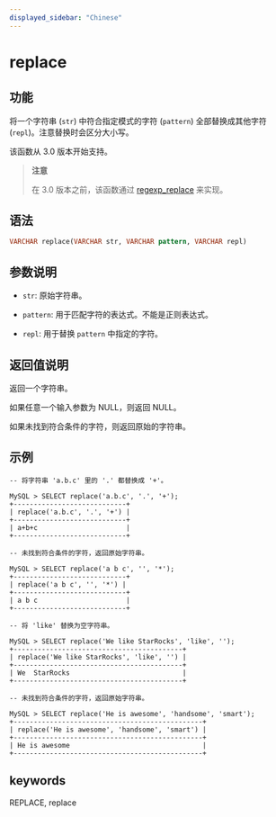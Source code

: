 ```yaml
---
displayed_sidebar: "Chinese"
---
```


# replace

## 功能

将一个字符串 (`str`) 中符合指定模式的字符 (`pattern`) 全部替换成其他字符 (`repl`)。注意替换时会区分大小写。

该函数从 3.0 版本开始支持。

> **注意**
>
> 在 3.0 版本之前，该函数通过 [regexp_replace](../like_predicate-functions/regexp_replace.md) 来实现。

## 语法

```Haskell
VARCHAR replace(VARCHAR str, VARCHAR pattern, VARCHAR repl)
```

## 参数说明

- `str`: 原始字符串。

- `pattern`: 用于匹配字符的表达式。不能是正则表达式。

- `repl`: 用于替换 `pattern` 中指定的字符。

## 返回值说明

返回一个字符串。

如果任意一个输入参数为 NULL，则返回 NULL。

如果未找到符合条件的字符，则返回原始的字符串。

## 示例

```Plain Text
-- 将字符串 'a.b.c' 里的 '.' 都替换成 '+'。

MySQL > SELECT replace('a.b.c', '.', '+');
+----------------------------+
| replace('a.b.c', '.', '+') |
+----------------------------+
| a+b+c                      |
+----------------------------+

-- 未找到符合条件的字符，返回原始字符串。

MySQL > SELECT replace('a b c', '', '*');
+----------------------------+
| replace('a b c', '', '*') |
+----------------------------+
| a b c                      |
+----------------------------+

-- 将 'like' 替换为空字符串。

MySQL > SELECT replace('We like StarRocks', 'like', '');
+------------------------------------------+
| replace('We like StarRocks', 'like', '') |
+------------------------------------------+
| We  StarRocks                            |
+------------------------------------------+

-- 未找到符合条件的字符，返回原始字符串。

MySQL > SELECT replace('He is awesome', 'handsome', 'smart');
+-----------------------------------------------+
| replace('He is awesome', 'handsome', 'smart') |
+-----------------------------------------------+
| He is awesome                                 |
+-----------------------------------------------+
```

## keywords

REPLACE, replace
